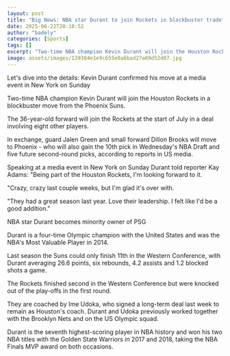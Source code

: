 ```yaml
---
layout: post
title: "Big News: NBA star Durant to join Rockets in blockbuster trade"
date: 2025-06-22T20:18:52
author: "badely"
categories: [Sports]
tags: []
excerpt: "Two-time NBA champion Kevin Durant will join the Houston Rockets in a blockbuster move from the Phoenix Suns."
image: assets/images/139384e1e9c655e0a6bad27a69d52d07.jpg
---
```


Let's dive into the details: Kevin Durant confirmed his move at a media event in New York on Sunday

Two-time NBA champion Kevin Durant will join the Houston Rockets in a blockbuster move from the Phoenix Suns.

The 36-year-old forward will join the Rockets at the start of July in a deal involving eight other players.

In exchange, guard Jalen Green and small forward Dillon Brooks will move to Phoenix - who will also gain the 10th pick in Wednesday's NBA Draft and five future second-round picks, according to reports in US media.

Speaking at a media event in New York on Sunday Durant told reporter Kay Adams: "Being part of the Houston Rockets, I'm looking forward to it.

"Crazy, crazy last couple weeks, but I'm glad it's over with.

"They had a great season last year. Love their leadership. I felt like I'd be a good addition."

NBA star Durant becomes minority owner of PSG

Durant is a four-time Olympic champion with the United States and was the NBA's Most Valuable Player in 2014.

Last season the Suns could only finish 11th in the Western Conference, with Durant averaging 26.6 points, six rebounds, 4.2 assists and 1.2 blocked shots a game.

The Rockets finished second in the Western Conference but were knocked out of the play-offs in the first round. 

They are coached by Ime Udoka, who signed a long-term deal last week to remain as Houston's coach. Durant and Udoka previously worked together with the Brooklyn Nets and on the US Olympic squad.

Durant is the seventh highest-scoring player in NBA history and won his two NBA titles with the Golden State Warriors in 2017 and 2018, taking the NBA Finals MVP award on both occasions. 

